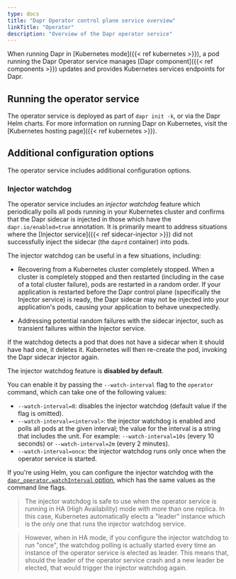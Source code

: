 ```yaml
---
type: docs
title: "Dapr Operator control plane service overview"
linkTitle: "Operator"
description: "Overview of the Dapr operator service"
---
```


When running Dapr in [Kubernetes mode]({{< ref kubernetes >}}), a pod running the Dapr Operator service manages [Dapr component]({{< ref components >}}) updates and provides Kubernetes services endpoints for Dapr.

## Running the operator service

The operator service is deployed as part of `dapr init -k`, or via the Dapr Helm charts. For more information on running Dapr on Kubernetes, visit the [Kubernetes hosting page]({{< ref kubernetes >}}).

## Additional configuration options

The operator service includes additional configuration options.

### Injector watchdog

The operator service includes an _injector watchdog_ feature which periodically polls all pods running in your Kubernetes cluster and confirms that the Dapr sidecar is injected in those which have the `dapr.io/enabled=true` annotation. It is primarily meant to address situations where the [Injector service]({{< ref sidecar-injector >}}) did not successfully inject the sidecar (the `daprd` container) into pods.


The injector watchdog can be useful in a few situations, including:

- Recovering from a Kubernetes cluster completely stopped. When a cluster is completely stopped and then restarted (including in the case of a total cluster failure), pods are restarted in a random order. If your application is restarted before the Dapr control plane (specifically the Injector service) is ready, the Dapr sidecar may not be injected into your application's pods, causing your application to behave unexpectedly.

- Addressing potential random failures with the sidecar injector, such as transient failures within the Injector service.


If the watchdog detects a pod that does not have a sidecar when it should have had one, it deletes it. Kubernetes will then re-create the pod, invoking the Dapr sidecar injector again.

The injector watchdog feature is **disabled by default**.

You can enable it by passing the `--watch-interval` flag to the `operator` command, which can take one of the following values:


- `--watch-interval=0`: disables the injector watchdog (default value if the flag is omitted).
- `--watch-interval=<interval>`: the injector watchdog is enabled and polls all pods at the given interval; the value for the interval is a string that includes the unit. For example: `--watch-interval=10s` (every 10 seconds) or `--watch-interval=2m` (every 2 minutes).
- `--watch-interval=once`: the injector watchdog runs only once when the operator service is started.

If you're using Helm, you can configure the injector watchdog with the [`dapr_operator.watchInterval` option](https://github.com/dapr/dapr/blob/master/charts/dapr/README.md#dapr-operator-options), which has the same values as the command line flags.


> The injector watchdog is safe to use when the operator service is running in HA (High Availability) mode with more than one replica. In this case, Kubernetes automatically elects a "leader" instance which is the only one that runs the injector watchdog service.  

> However, when in HA mode, if you configure the injector watchdog to run "once", the watchdog polling is actually started every time an instance of the operator service is elected as leader. This means that, should the leader of the operator service crash and a new leader be elected, that would trigger the injector watchdog again.
